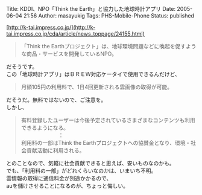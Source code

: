 Title: KDDI、NPO「Think the Earth」と協力した地球時計アプリ
Date: 2005-06-04 21:56
Author: masayukig
Tags: PHS-Mobile-Phone
Status: published

[http://k-tai.impress.co.jp/](http://k-tai.impress.co.jp/cda/article/news_toppage/24155.html)  

> 「Think the
> Earthプロジェクト」は、地球環境問題などに喚起を促すような商品・サービスを開発しているNPO。

だそうです。  
この「地球時計アプリ」はＢＲＥＷ対応ケータイで使用できるんだけど、  

> 月額105円の利用料で、1日4回更新される雲画像の取得が可能。

だそうだ。無料ではないので、ご注意を。  
しかし、  

> 有料登録したユーザーは今後予定されているさまざまなコンテンツも利用できるようになる。  
> 　　　　　　　：  
> 利用料の一部はThink the
> Earthプロジェクトへの協賛金となり、環境・社会貢献活動に利用される。

とのことなので、気軽に社会貢献できると思えば、安いものなのかも。  
でも、「利用料の一部」がどれくらいなのかは、いまいち不明。  
雲情報の取得に通信料金が別途かかるので、  
auを儲けさせることになるのが、ちょっと悔しい。
